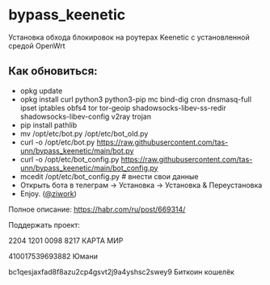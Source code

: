 # bypass_keenetic
Установка обхода блокировок на роутерах Keenetic с установленной средой OpenWrt

## Как обновиться:
- opkg update
- opkg install curl python3 python3-pip mc bind-dig cron dnsmasq-full ipset iptables obfs4 tor tor-geoip shadowsocks-libev-ss-redir shadowsocks-libev-config v2ray trojan
- pip install pathlib
- mv /opt/etc/bot.py /opt/etc/bot_old.py
- curl -o /opt/etc/bot.py https://raw.githubusercontent.com/tas-unn/bypass_keenetic/main/bot.py
- curl -o /opt/etc/bot_config.py https://raw.githubusercontent.com/tas-unn/bypass_keenetic/main/bot_config.py
- mcedit /opt/etc/bot_config.py # внести свои данные
- Открыть бота в телеграм -> Установка -> Установка & Переустановка
- Enjoy. ([@ziwork](https://github.com/ziwork))

Полное описание:
https://habr.com/ru/post/669314/

Поддержать проект:

2204 1201 0098 8217 КАРТА МИР

410017539693882 Юмани

bc1qesjaxfad8f8azu2cp4gsvt2j9a4yshsc2swey9  Биткоин кошелёк
